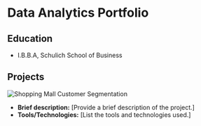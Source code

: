 # Data Analytics Portfolio

## Education
- I.B.B.A, Schulich School of Business

## Projects
![Shopping Mall Customer Segmentation]([https://github.com/SanthoshPaval/Data-Analytics-Portfolio/blob/main/profile_pic.png](https://github.com/SanthoshPaval/Data-Analytics-Portfolio/blob/main/clustering_bivariate_analysis.png))

   - **Brief description:** [Provide a brief description of the project.]
   - **Tools/Technologies:** [List the tools and technologies used.]
